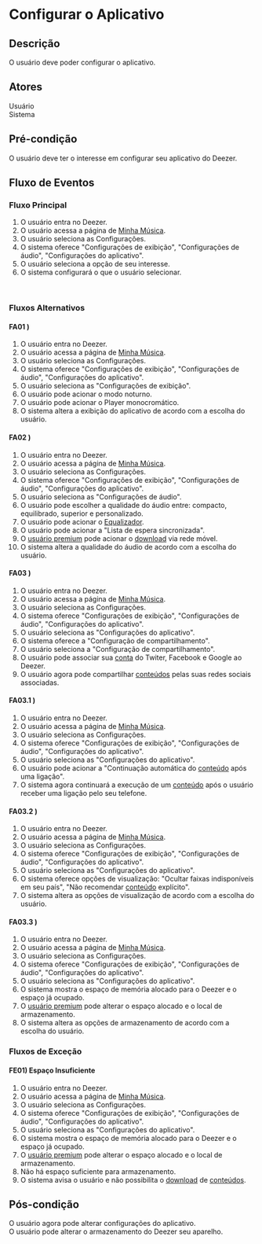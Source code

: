 # Configurar o Aplicativo
<div class="line"></div>

##  Descrição

O usuário deve poder configurar o aplicativo.

##  Atores

Usuário
<br>
Sistema

##  Pré-condição

O usuário deve ter o interesse em configurar seu aplicativo do Deezer.

##  Fluxo de Eventos

### Fluxo Principal
1. O usuário entra no Deezer.
2. O usuário acessa a página de [Minha Música](/modelagem/lexico#minha-musica).
3. O usuário seleciona as Configurações.
4. O sistema oferece "Configurações de exibição", "Configurações de áudio", "Configurações do aplicativo".
5. O usuário seleciona a opção de seu interesse.
6. O sistema configurará o que o usuário selecionar.

<br>

### Fluxos Alternativos

#### FA01 )
1. O usuário entra no Deezer.
2. O usuário acessa a página de [Minha Música](/modelagem/lexico#minha-musica).
3. O usuário seleciona as Configurações.
4. O sistema oferece "Configurações de exibição", "Configurações de áudio", "Configurações do aplicativo".
5. O usuário seleciona as "Configurações de exibição".
6. O usuário pode acionar o modo noturno.
7. O usuário pode acionar o Player monocromático.
8. O sistema altera a exibição do aplicativo de acordo com a escolha do usuário.

#### FA02 )
1. O usuário entra no Deezer.
2. O usuário acessa a página de [Minha Música](/modelagem/lexico#minha-musica).
3. O usuário seleciona as Configurações.
4. O sistema oferece "Configurações de exibição", "Configurações de áudio", "Configurações do aplicativo".
5. O usuário seleciona as "Configurações de áudio".
6. O usuário pode escolher a qualidade do áudio entre: compacto, equilibrado, superior e personalizado.
7. O usuário pode acionar o [Equalizador](/modelagem/lexico#equalizador).
8. O usuário pode acionar a "Lista de espera sincronizada".
9. O [usuário premium](/modelagem/lexico#usuario-premium) pode acionar o [download](/modelagem/lexico#download) via rede móvel. 
10. O sistema altera a qualidade do áudio de acordo com a escolha do usuário.

#### FA03 )
1. O usuário entra no Deezer.
2. O usuário acessa a página de [Minha Música](/modelagem/lexico#minha-musica).
3. O usuário seleciona as Configurações.
4. O sistema oferece "Configurações de exibição", "Configurações de áudio", "Configurações do aplicativo".
5. O usuário seleciona as "Configurações do aplicativo".
6. O sistema oferece a "Configuração de compartilhamento".
7. O usuário seleciona a "Configuração de compartilhamento".
8. O usuário pode associar sua [conta](/modelagem/lexico#conta) do Twiter, Facebook e Google ao Deezer.
9. O usuário agora pode compartilhar [conteúdos](/modelagem/lexico#conteudo) pelas suas redes sociais associadas.


#### FA03.1 )
1. O usuário entra no Deezer.
2. O usuário acessa a página de [Minha Música](/modelagem/lexico#minha-musica).
3. O usuário seleciona as Configurações.
4. O sistema oferece "Configurações de exibição", "Configurações de áudio", "Configurações do aplicativo".
5. O usuário seleciona as "Configurações do aplicativo".
6. O usuário pode acionar a "Continuação automática do [conteúdo](/modelagem/lexico#conteudo) após uma ligação".
7. O sistema agora continuará a execução de um [conteúdo](/modelagem/lexico#conteudo) após o usuário receber uma ligação pelo seu telefone.

#### FA03.2 )
1. O usuário entra no Deezer.
2. O usuário acessa a página de [Minha Música](/modelagem/lexico#minha-musica).
3. O usuário seleciona as Configurações.
4. O sistema oferece "Configurações de exibição", "Configurações de áudio", "Configurações do aplicativo".
5. O usuário seleciona as "Configurações do aplicativo".
6. O sistema oferece opções de visualização: "Ocultar faixas indisponíveis em seu país", "Não recomendar [conteúdo](/modelagem/lexico#conteudo) explícito".
7. O sistema altera as opções de visualização de acordo com a escolha do usuário.

#### FA03.3 )
1. O usuário entra no Deezer.
2. O usuário acessa a página de [Minha Música](/modelagem/lexico#minha-musica).
3. O usuário seleciona as Configurações.
4. O sistema oferece "Configurações de exibição", "Configurações de áudio", "Configurações do aplicativo".
5. O usuário seleciona as "Configurações do aplicativo".
6. O sistema mostra o espaço de memória alocado para o Deezer e o espaço já ocupado.
7. O [usuário premium](/modelagem/lexico#musuario-premium) pode alterar o espaço alocado e o local de armazenamento.
8. O sistema altera as opções de armazenamento de acordo com a escolha do usuário.


### Fluxos de Exceção

#### FE01) Espaço Insuficiente

1. O usuário entra no Deezer.
2. O usuário acessa a página de [Minha Música](/modelagem/lexico#minha-musica).
3. O usuário seleciona as Configurações.
4. O sistema oferece "Configurações de exibição", "Configurações de áudio", "Configurações do aplicativo".
5. O usuário seleciona as "Configurações do aplicativo".
6. O sistema mostra o espaço de memória alocado para o Deezer e o espaço já ocupado.
7. O [usuário premium](/modelagem/lexico#usuario-premium) pode alterar o espaço alocado e o local de armazenamento.
8. Não há espaço suficiente para armazenamento.
9. O sistema avisa o usuário e não possibilita o [download](/modelagem/lexico#download) de [conteúdos](/modelagem/lexico#conteudo).

## Pós-condição
O usuário agora pode alterar configurações do aplicativo.
<br>
O usuário pode alterar o armazenamento do Deezer seu aparelho. 



